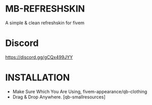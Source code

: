 # MB-REFRESHSKIN
A simple &amp; clean refreshskin for fivem 

# Discord
https://discord.gg/gCQx499JYY

# INSTALLATION
+ Make Sure Which You Are Using, fivem-appearance/qb-clothing
+ Drag & Drop Anywhere. [qb-smallresources]

